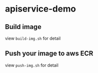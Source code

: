 # apiservice-demo

## Build image
view `build-img.sh` for detail

## Push your image to aws ECR
view `push-img.sh` for detail
